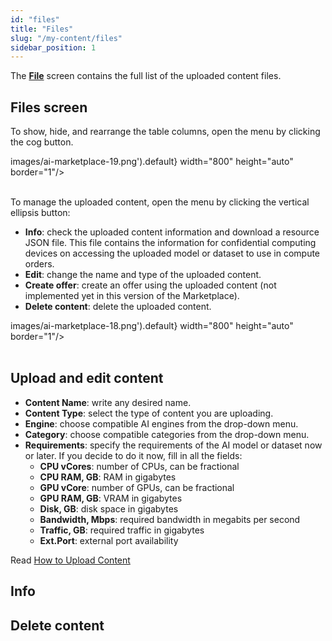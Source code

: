 ```yaml
---
id: "files"
title: "Files"
slug: "/my-content/files"
sidebar_position: 1
---
```


The [**File**]() screen contains the full list of the uploaded content files.

## Files screen

To show, hide, and rearrange the table columns, open the menu by clicking the cog button.

images/ai-marketplace-19.png').default} width="800" height="auto" border="1"/>
<br/>
<br/>

To manage the uploaded content, open the menu by clicking the vertical ellipsis button:

- **Info**: check the uploaded content information and download a resource JSON file. This file contains the information for confidential computing devices on accessing the uploaded model or dataset to use in compute orders.
- **Edit**: change the name and type of the uploaded content.
- **Create offer**: create an offer using the uploaded content (not implemented yet in this version of the Marketplace).
- **Delete content**: delete the uploaded content.

images/ai-marketplace-18.png').default} width="800" height="auto" border="1"/>
<br/>
<br/>

## Upload and edit content

- **Content Name**: write any desired name.
- **Content Type**: select the type of content you are uploading.
- **Engine**: choose compatible AI engines from the drop-down menu.
- **Category**: choose compatible categories from the drop-down menu.
- **Requirements**: specify the requirements of the AI model or dataset now or later. If you decide to do it now, fill in all the fields:
    + **CPU vCores**: number of CPUs, can be fractional
    + **CPU  RAM, GB**: RAM in gigabytes
    + **GPU vCore**: number of GPUs, can be fractional
    + **GPU  RAM, GB**: VRAM in gigabytes
    + **Disk, GB**: disk space in gigabytes
    + **Bandwidth, Mbps**: required bandwidth in megabits per second
    + **Traffic, GB**: required traffic in gigabytes
    + **Ext.Port**: external port availability

Read [How to Upload Content](/guides/guide-upload)

## Info

## Delete content